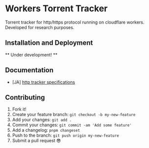 # Workers Torrent Tracker
Torrent tracker for http/https protocol running on cloudflare workers.
Developed for research purposes.

## Installation and Deployment
** Under development! **

## Documentation
- [JA] [http tracker specifications](/docs/ja/http-tracker-specifications.md)

## Contributing
1.  Fork it!
2.  Create your feature branch: `git checkout -b my-new-feature`
3.  Add your changes: `git add .`
4.  Commit your changes: `git commit -am 'Add some feature'`
5.  Add a changelog: `pnpm changeset`
6.  Push to the branch: `git push origin my-new-feature`
7.  Submit a pull request :sunglasses:
